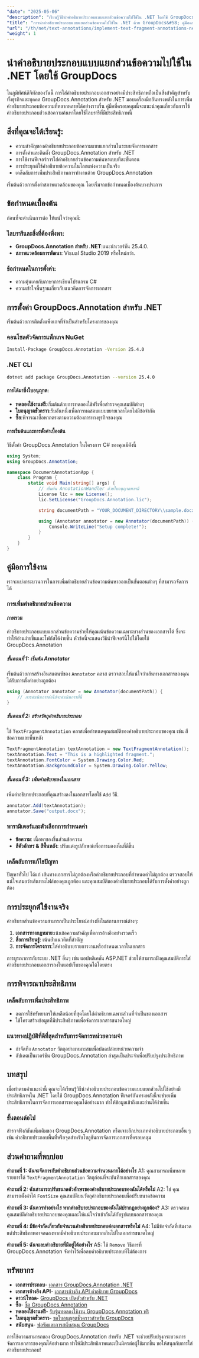 ```yaml
---
"date": "2025-05-06"
"description": "เรียนรู้วิธีนำคำอธิบายประกอบแบบแยกส่วนข้อความไปใช้ใน .NET โดยใช้ GroupDocs.Annotation คู่มือนี้ครอบคลุมถึงการตั้งค่า การนำไปใช้งาน และแอปพลิเคชันจริงเพื่อการจัดการเอกสารที่มีประสิทธิภาพ"
"title": "การนำคำอธิบายประกอบแบบแยกส่วนข้อความไปใช้ใน .NET ด้วย GroupDocs&#58; คู่มือฉบับสมบูรณ์"
"url": "/th/net/text-annotations/implement-text-fragment-annotations-net-groupdocs/"
"weight": 1
---
```


# นำคำอธิบายประกอบแบบแยกส่วนข้อความไปใช้ใน .NET โดยใช้ GroupDocs

ในภูมิทัศน์ดิจิทัลของวันนี้ การใส่คำอธิบายประกอบเอกสารอย่างมีประสิทธิภาพถือเป็นสิ่งสำคัญสำหรับทั้งธุรกิจและบุคคล GroupDocs.Annotation สำหรับ .NET มอบเครื่องมืออันทรงพลังในการเพิ่มคำอธิบายประกอบข้อความที่หลากหลายได้อย่างราบรื่น คู่มือที่ครอบคลุมนี้จะแนะนำคุณเกี่ยวกับการใช้คำอธิบายประกอบส่วนข้อความค้นหาโดยใช้ไลบรารีที่มีประสิทธิภาพนี้

## สิ่งที่คุณจะได้เรียนรู้:
- ความสำคัญของคำอธิบายประกอบข้อความแบบแยกส่วนในระบบจัดการเอกสาร
- การตั้งค่าและติดตั้ง GroupDocs.Annotation สำหรับ .NET
- การใช้งานฟีเจอร์การใส่คำอธิบายส่วนข้อความค้นหาแบบทีละขั้นตอน
- การประยุกต์ใช้คำอธิบายข้อความในโลกแห่งความเป็นจริง
- เคล็ดลับการเพิ่มประสิทธิภาพการทำงานด้วย GroupDocs.Annotation

เริ่มต้นด้วยการตั้งค่าสภาพแวดล้อมของคุณ โดยเริ่มจากข้อกำหนดเบื้องต้นบางประการ

## ข้อกำหนดเบื้องต้น

ก่อนที่จะดำเนินการต่อ ให้แน่ใจว่าคุณมี:

### ไลบรารีและสิ่งที่ต้องพึ่งพา:
- **GroupDocs.Annotation สำหรับ .NET**:แนะนำเวอร์ชัน 25.4.0.
- **สภาพแวดล้อมการพัฒนา**: Visual Studio 2019 หรือใหม่กว่า.

### ข้อกำหนดในการตั้งค่า:
- ความคุ้นเคยกับภาษาการเขียนโปรแกรม C#
- ความเข้าใจพื้นฐานเกี่ยวกับแนวคิดการจัดการเอกสาร

## การตั้งค่า GroupDocs.Annotation สำหรับ .NET

เริ่มต้นด้วยการติดตั้งแพ็คเกจที่จำเป็นสำหรับโครงการของคุณ

### คอนโซลตัวจัดการแพ็กเกจ NuGet
```bash
Install-Package GroupDocs.Annotation -Version 25.4.0
```

### .NET CLI
```bash
dotnet add package GroupDocs.Annotation --version 25.4.0
```

#### การได้มาซึ่งใบอนุญาต:
- **ทดลองใช้งานฟรี**:เริ่มต้นด้วยการทดลองใช้ฟรีเพื่อสำรวจคุณสมบัติต่างๆ
- **ใบอนุญาตชั่วคราว**:รับอันหนึ่งเพื่อการทดสอบแบบขยายเวลาโดยไม่มีข้อจำกัด
- **ซื้อ**:พิจารณาซื้อหากตรงตามความต้องการทางธุรกิจของคุณ

#### การเริ่มต้นและการตั้งค่าเบื้องต้น
วิธีตั้งค่า GroupDocs.Annotation ในโครงการ C# ของคุณมีดังนี้

```csharp
using System;
using GroupDocs.Annotation;

namespace DocumentAnnotationApp {
    class Program {
        static void Main(string[] args) {
            // เริ่มต้น AnnotationHandler ด้วยใบอนุญาตหากมี
            License lic = new License();
            lic.SetLicense("GroupDocs.Annotation.lic");

            string documentPath = "YOUR_DOCUMENT_DIRECTORY\\sample.docx";

            using (Annotator annotator = new Annotator(documentPath)) {
                Console.WriteLine("Setup complete!");
            }
        }
    }
}
```

## คู่มือการใช้งาน
เราจะแบ่งกระบวนการในการเพิ่มคำอธิบายส่วนข้อความค้นหาออกเป็นขั้นตอนต่างๆ ที่สามารถจัดการได้

### การเพิ่มคำอธิบายส่วนข้อความ
#### ภาพรวม
คำอธิบายประกอบแบบแยกส่วนข้อความช่วยให้คุณเน้นข้อความเฉพาะบางส่วนของเอกสารได้ ซึ่งจะทำให้อ่านง่ายขึ้นและโฟกัสได้ง่ายขึ้น หัวข้อนี้จะแสดงวิธีนำฟีเจอร์นี้ไปใช้โดยใช้ GroupDocs.Annotation

##### ขั้นตอนที่ 1: เริ่มต้น Annotator
เริ่มต้นด้วยการสร้างอินสแตนซ์ของ `Annotator` คลาส ตรวจสอบให้แน่ใจว่าเส้นทางเอกสารของคุณได้รับการตั้งค่าอย่างถูกต้อง

```csharp
using (Annotator annotator = new Annotator(documentPath)) {
    // การดำเนินการต่อไปจะดำเนินการที่นี่
}
```

##### ขั้นตอนที่ 2: สร้างวัตถุคำอธิบายประกอบ
ใช้ `TextFragmentAnnotation` คลาสเพื่อกำหนดคุณสมบัติของคำอธิบายประกอบของคุณ เช่น สีข้อความและพื้นหลัง

```csharp
TextFragmentAnnotation textAnnotation = new TextFragmentAnnotation();
textAnnotation.Text = "This is a highlighted fragment.";
textAnnotation.FontColor = System.Drawing.Color.Red;
textAnnotation.BackgroundColor = System.Drawing.Color.Yellow;
```

##### ขั้นตอนที่ 3: เพิ่มคำอธิบายลงในเอกสาร
เพิ่มคำอธิบายประกอบที่คุณสร้างลงในเอกสารโดยใช้ `Add` วิธี.

```csharp
annotator.Add(textAnnotation);
annotator.Save("output.docx");
```

### พารามิเตอร์และตัวเลือกการกำหนดค่า
- **ข้อความ**: เนื้อหาของชิ้นส่วนข้อความ
- **สีตัวอักษร & สีพื้นหลัง**: ปรับแต่งรูปลักษณ์เพื่อการมองเห็นที่ดีขึ้น

### เคล็ดลับการแก้ไขปัญหา
ปัญหาทั่วไป ได้แก่ เส้นทางเอกสารไม่ถูกต้องหรือคำอธิบายประกอบที่กำหนดค่าไม่ถูกต้อง ตรวจสอบให้แน่ใจเสมอว่าเส้นทางไฟล์ของคุณถูกต้อง และคุณสมบัติของคำอธิบายประกอบได้รับการตั้งค่าอย่างถูกต้อง

## การประยุกต์ใช้งานจริง
คำอธิบายส่วนข้อความสามารถเป็นประโยชน์อย่างยิ่งในสถานการณ์ต่างๆ:
1. **เอกสารทางกฎหมาย**:เน้นข้อความสำคัญเพื่อการอ้างอิงอย่างรวดเร็ว
2. **สื่อการเรียนรู้**: เน้นย้ำแนวคิดที่สำคัญ
3. **การจัดการโครงการ**:ใส่คำอธิบายรายการงานหรือกำหนดเวลาในเอกสาร

การบูรณาการกับระบบ .NET อื่นๆ เช่น แอปพลิเคชัน ASP.NET ช่วยให้สามารถฝังคุณสมบัติการใส่คำอธิบายประกอบเอกสารลงในแอปเว็บของคุณได้โดยตรง

## การพิจารณาประสิทธิภาพ
### เคล็ดลับการเพิ่มประสิทธิภาพ
- ลดการใช้ทรัพยากรให้เหลือน้อยที่สุดโดยใส่คำอธิบายเฉพาะส่วนที่จำเป็นของเอกสาร
- ใช้โครงสร้างข้อมูลที่มีประสิทธิภาพเพื่อจัดการเอกสารขนาดใหญ่

### แนวทางปฏิบัติที่ดีที่สุดสำหรับการจัดการหน่วยความจำ
- กำจัดทิ้ง `Annotator` วัตถุอย่างเหมาะสมเพื่อปลดปล่อยหน่วยความจำ
- อัปเดตเป็นเวอร์ชัน GroupDocs.Annotation ล่าสุดเป็นประจำเพื่อปรับปรุงประสิทธิภาพ

## บทสรุป
เมื่อทำตามคำแนะนำนี้ คุณจะได้เรียนรู้วิธีนำคำอธิบายประกอบข้อความแบบแยกส่วนไปใช้อย่างมีประสิทธิภาพใน .NET โดยใช้ GroupDocs.Annotation ฟีเจอร์อันทรงพลังนี้จะช่วยเพิ่มประสิทธิภาพในการจัดการเอกสารของคุณได้อย่างมาก ทำให้ข้อมูลเข้าถึงและอ่านได้ง่ายขึ้น

### ขั้นตอนต่อไป
สำรวจฟังก์ชันเพิ่มเติมของ GroupDocs.Annotation หรือเจาะลึกประเภทคำอธิบายประกอบอื่น ๆ เช่น คำอธิบายประกอบพื้นที่หรือจุดสำหรับโซลูชันการจัดการเอกสารที่ครอบคลุม

## ส่วนคำถามที่พบบ่อย
**คำถามที่ 1: ฉันจะจัดการกับคำอธิบายส่วนข้อความจำนวนมากได้อย่างไร**
A1: คุณสามารถเพิ่มหลายรายการได้ `TextFragmentAnnotation` วัตถุก่อนที่จะบันทึกเอกสารของคุณ

**คำถามที่ 2: ฉันสามารถปรับขนาดตัวอักษรของคำอธิบายประกอบของฉันได้หรือไม่**
A2: ใช่ คุณสามารถตั้งค่าได้ `FontSize` คุณสมบัติบนวัตถุคำอธิบายประกอบเพื่อปรับขนาดข้อความ

**คำถามที่ 3: ฉันควรทำอย่างไร หากคำอธิบายประกอบของฉันไม่ปรากฏอย่างถูกต้อง?**
A3: ตรวจสอบคุณสมบัติคำอธิบายประกอบของคุณและให้แน่ใจว่าเข้ากันได้กับรูปแบบเอกสารของคุณ

**คำถามที่ 4: มีข้อจำกัดเกี่ยวกับจำนวนคำอธิบายประกอบต่อเอกสารหรือไม่**
A4: ไม่มีข้อจำกัดที่เข้มงวด แต่ประสิทธิภาพอาจลดลงหากมีคำอธิบายประกอบมากเกินไปในเอกสารขนาดใหญ่

**คำถามที่ 5: ฉันจะลบคำอธิบายที่มีอยู่ได้อย่างไร**
A5: ใช้ `Remove` วิธีการที่ GroupDocs.Annotation จัดทำไว้เพื่อลบคำอธิบายประกอบที่ไม่ต้องการ

## ทรัพยากร
- **เอกสารประกอบ**- [เอกสาร GroupDocs.Annotation .NET](https://docs.groupdocs.com/annotation/net/)
- **เอกสารอ้างอิง API**- [เอกสารอ้างอิง API คำอธิบาย GroupDocs](https://reference.groupdocs.com/annotation/net/)
- **ดาวน์โหลด**- [GroupDocs เปิดตัวสำหรับ .NET](https://releases.groupdocs.com/annotation/net/)
- **ซื้อ**- [ซื้อ GroupDocs.Annotation](https://purchase.groupdocs.com/buy)
- **ทดลองใช้งานฟรี**- [รับรุ่นทดลองใช้งาน GroupDocs.Annotation ฟรี](https://releases.groupdocs.com/annotation/net/)
- **ใบอนุญาตชั่วคราว**- [ขอใบอนุญาตชั่วคราวสำหรับ GroupDocs](https://purchase.groupdocs.com/temporary-license/)
- **สนับสนุน**- [ฟอรัมและการสนับสนุน GroupDocs](https://forum.groupdocs.com/c/annotation/)

การใช้ความสามารถของ GroupDocs.Annotation สำหรับ .NET จะช่วยปรับปรุงกระบวนการจัดการเอกสารของคุณได้อย่างมาก ทำให้มีประสิทธิภาพและเป็นมิตรต่อผู้ใช้มากขึ้น ขอให้สนุกกับการใส่คำอธิบายประกอบ!